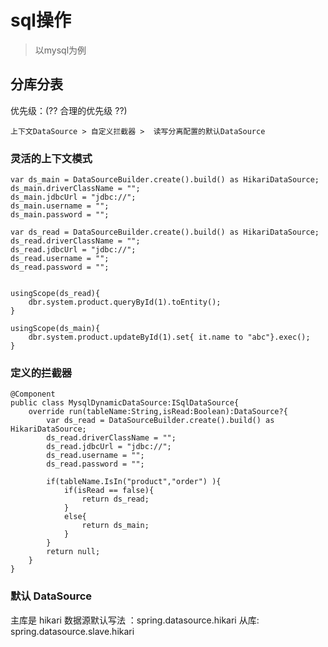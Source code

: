 # sql操作
> 以mysql为例

## 分库分表
优先级：(?? 合理的优先级 ??)

    上下文DataSource > 自定义拦截器 >  读写分离配置的默认DataSource

### 灵活的上下文模式

    var ds_main = DataSourceBuilder.create().build() as HikariDataSource;
    ds_main.driverClassName = "";
    ds_main.jdbcUrl = "jdbc://";
    ds_main.username = "";
    ds_main.password = "";

    var ds_read = DataSourceBuilder.create().build() as HikariDataSource;
    ds_read.driverClassName = "";
    ds_read.jdbcUrl = "jdbc://";
    ds_read.username = "";
    ds_read.password = "";
    
    
    usingScope(ds_read){
        dbr.system.product.queryById(1).toEntity();
    }

    usingScope(ds_main){
        dbr.system.product.updateById(1).set{ it.name to "abc"}.exec();
    }

### 定义的拦截器

    @Component
    public class MysqlDynamicDataSource:ISqlDataSource{
        override run(tableName:String,isRead:Boolean):DataSource?{
            var ds_read = DataSourceBuilder.create().build() as HikariDataSource;
            ds_read.driverClassName = "";
            ds_read.jdbcUrl = "jdbc://";
            ds_read.username = "";
            ds_read.password = "";

            if(tableName.IsIn("product","order") ){
                if(isRead == false){
                    return ds_read;
                }
                else{
                    return ds_main;
                }
            }
            return null;
        }
    }

### 默认 DataSource

主库是 hikari 数据源默认写法 ：spring.datasource.hikari
从库: spring.datasource.slave.hikari
    

    
